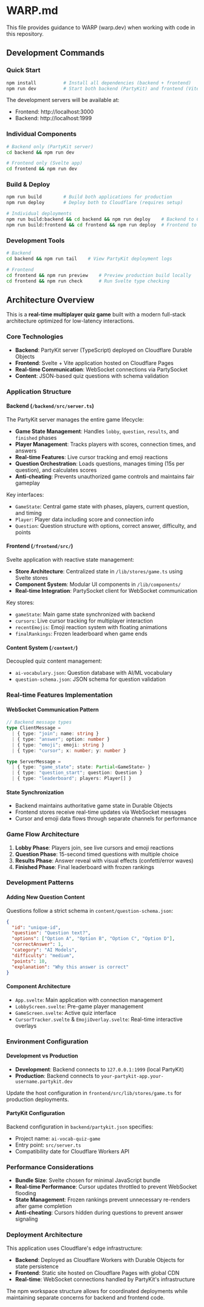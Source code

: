 # WARP.md

This file provides guidance to WARP (warp.dev) when working with code in this repository.

## Development Commands

### Quick Start
```bash
npm install          # Install all dependencies (backend + frontend)
npm run dev          # Start both backend (PartyKit) and frontend (Vite) concurrently
```

The development servers will be available at:
- Frontend: http://localhost:3000
- Backend: http://localhost:1999

### Individual Components
```bash
# Backend only (PartyKit server)
cd backend && npm run dev

# Frontend only (Svelte app)
cd frontend && npm run dev
```

### Build & Deploy
```bash
npm run build        # Build both applications for production
npm run deploy       # Deploy both to Cloudflare (requires setup)

# Individual deployments
npm run build:backend && cd backend && npm run deploy    # Backend to Cloudflare Workers
npm run build:frontend && cd frontend && npm run deploy  # Frontend to Cloudflare Pages
```

### Development Tools
```bash
# Backend
cd backend && npm run tail    # View PartyKit deployment logs

# Frontend
cd frontend && npm run preview    # Preview production build locally
cd frontend && npm run check      # Run Svelte type checking
```

## Architecture Overview

This is a **real-time multiplayer quiz game** built with a modern full-stack architecture optimized for low-latency interactions.

### Core Technologies
- **Backend**: PartyKit server (TypeScript) deployed on Cloudflare Durable Objects
- **Frontend**: Svelte + Vite application hosted on Cloudflare Pages
- **Real-time Communication**: WebSocket connections via PartySocket
- **Content**: JSON-based quiz questions with schema validation

### Application Structure

#### Backend (`/backend/src/server.ts`)
The PartyKit server manages the entire game lifecycle:
- **Game State Management**: Handles `lobby`, `question`, `results`, and `finished` phases
- **Player Management**: Tracks players with scores, connection times, and answers
- **Real-time Features**: Live cursor tracking and emoji reactions
- **Question Orchestration**: Loads questions, manages timing (15s per question), and calculates scores
- **Anti-cheating**: Prevents unauthorized game controls and maintains fair gameplay

Key interfaces:
- `GameState`: Central game state with phases, players, current question, and timing
- `Player`: Player data including score and connection info
- `Question`: Question structure with options, correct answer, difficulty, and points

#### Frontend (`/frontend/src/`)
Svelte application with reactive state management:
- **Store Architecture**: Centralized state in `/lib/stores/game.ts` using Svelte stores
- **Component System**: Modular UI components in `/lib/components/`
- **Real-time Integration**: PartySocket client for WebSocket communication

Key stores:
- `gameState`: Main game state synchronized with backend
- `cursors`: Live cursor tracking for multiplayer interaction
- `recentEmojis`: Emoji reaction system with floating animations
- `finalRankings`: Frozen leaderboard when game ends

#### Content System (`/content/`)
Decoupled quiz content management:
- `ai-vocabulary.json`: Question database with AI/ML vocabulary
- `question-schema.json`: JSON schema for question validation

### Real-time Features Implementation

#### WebSocket Communication Pattern
```typescript
// Backend message types
type ClientMessage = 
  | { type: "join"; name: string }
  | { type: "answer"; option: number }
  | { type: "emoji"; emoji: string }
  | { type: "cursor"; x: number; y: number }

type ServerMessage = 
  | { type: "game_state"; state: Partial<GameState> }
  | { type: "question_start"; question: Question }
  | { type: "leaderboard"; players: Player[] }
```

#### State Synchronization
- Backend maintains authoritative game state in Durable Objects
- Frontend stores receive real-time updates via WebSocket messages
- Cursor and emoji data flows through separate channels for performance

### Game Flow Architecture

1. **Lobby Phase**: Players join, see live cursors and emoji reactions
2. **Question Phase**: 15-second timed questions with multiple choice
3. **Results Phase**: Answer reveal with visual effects (confetti/error waves)
4. **Finished Phase**: Final leaderboard with frozen rankings

### Development Patterns

#### Adding New Question Content
Questions follow a strict schema in `content/question-schema.json`:
```json
{
  "id": "unique-id",
  "question": "Question text?",
  "options": ["Option A", "Option B", "Option C", "Option D"],
  "correctAnswer": 1,
  "category": "AI Models",
  "difficulty": "medium",
  "points": 10,
  "explanation": "Why this answer is correct"
}
```

#### Component Architecture
- `App.svelte`: Main application with connection management
- `LobbyScreen.svelte`: Pre-game player management
- `GameScreen.svelte`: Active quiz interface
- `CursorTracker.svelte` & `EmojiOverlay.svelte`: Real-time interactive overlays

### Environment Configuration

#### Development vs Production
- **Development**: Backend connects to `127.0.0.1:1999` (local PartyKit)
- **Production**: Backend connects to `your-partykit-app.your-username.partykit.dev`

Update the host configuration in `frontend/src/lib/stores/game.ts` for production deployments.

#### PartyKit Configuration
Backend configuration in `backend/partykit.json` specifies:
- Project name: `ai-vocab-quiz-game`
- Entry point: `src/server.ts`
- Compatibility date for Cloudflare Workers API

### Performance Considerations

- **Bundle Size**: Svelte chosen for minimal JavaScript bundle
- **Real-time Performance**: Cursor updates throttled to prevent WebSocket flooding
- **State Management**: Frozen rankings prevent unnecessary re-renders after game completion
- **Anti-cheating**: Cursors hidden during questions to prevent answer signaling

### Deployment Architecture

This application uses Cloudflare's edge infrastructure:
- **Backend**: Deployed as Cloudflare Workers with Durable Objects for state persistence
- **Frontend**: Static site hosted on Cloudflare Pages with global CDN
- **Real-time**: WebSocket connections handled by PartyKit's infrastructure

The npm workspace structure allows for coordinated deployments while maintaining separate concerns for backend and frontend code.